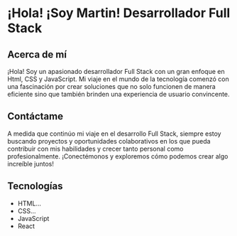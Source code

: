 # ¡Hola! ¡Soy Martin! Desarrollador Full Stack

## Acerca de mí
¡Hola! Soy un apasionado desarrollador Full Stack con un gran enfoque en Html, CSS y JavaScript. Mi viaje en el mundo de la tecnología comenzó con una fascinación por crear soluciones que no solo funcionen de manera eficiente sino que también brinden una experiencia de usuario convincente.

## Contáctame
A medida que continúo mi viaje en el desarrollo Full Stack, siempre estoy buscando proyectos y oportunidades colaborativos en los que pueda contribuir con mis habilidades y crecer tanto personal como profesionalmente. ¡Conectémonos y exploremos cómo podemos crear algo increíble juntos!
## Tecnologías
- HTML...
- CSS...
- JavaScript
- React